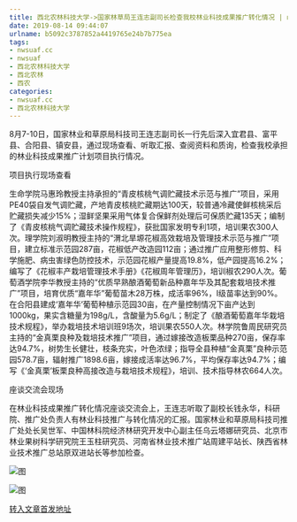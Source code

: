```yaml
---
title: 西北农林科技大学->国家林草局王连志副司长检查我校林业科技成果推广转化情况 | nwsuaf.cc
date: 2019-08-14 09:44:07
urlname: b5092c3787852a4419765e24b7b775ea
tags: 
- nwsuaf.cc
- nwsuaf
- 西北农林科技大学
- 西北农林
- 西农
categories:
- nwsuaf.cc
- 西北农林科技大学
---
```



8月7-10日，国家林业和草原局科技司王连志副司长一行先后深入宜君县、富平县、合阳县、镇安县，通过现场查看、听取汇报、查阅资料和质询，检查我校承担的林业科技成果推广计划项目执行情况。

项目执行现场查看

生命学院马惠玲教授主持承担的“青皮核桃气调贮藏技术示范与推广”项目，采用PE40袋自发气调贮藏，产地青皮核桃贮藏期达100天，较普通冷藏使鲜核桃采后贮藏损失减少15%；湿鲜坚果采用气体复合保鲜剂处理后可保质贮藏135天；编制了《青皮核桃气调贮藏技术操作规程》，获批国家发明专利1项，培训果农300人次。理学院刘淑明教授主持的“渭北旱塬花椒高效栽培及管理技术示范与推广”项目，建立标准示范园287亩，花椒低产改造园112亩；通过推广应用整形修剪、科学施肥、病虫害绿色防控技术，示范园花椒产量提高19.8%，低产园提高16.2%；编写了《花椒丰产栽培管理技术手册》《花椒周年管理历》，培训椒农290人次。葡萄酒学院李华教授主持的“优质早熟酿酒葡萄新品种嘉年华及其配套栽培技术推广”项目，培育优质“嘉年华”葡萄苗木28万株，成活率96%，I级苗率达到90%。在合阳县建成‘嘉年华’葡萄种植示范园30亩，在产量控制情况下亩产达到1000kg，果实含糖量为198g/L，含酸量为5.6g/L；制定了《酿酒葡萄嘉年华栽培技术规程》，举办栽培技术培训班9场次，培训果农550人次。林学院鲁周民研究员主持的“金真栗良种及栽培技术推广”项目，通过嫁接改造板栗品种270亩，保存率达94.7%，树势生长健壮，枝条充实，叶色浓绿；指导全县种植“金真栗”良种示范园578.7亩，辐射推广1898.6亩，嫁接成活率达96.7%，平均保存率达94.7%；编写《‘金真栗’板栗良种高接改造与栽培技术规程》，培训、技术指导林农664人次。

座谈交流会现场

在林业科技成果推广转化情况座谈交流会上，王连志听取了副校长钱永华，科研院、推广处负责人有林业科技推广与转化情况的汇报。国家林业和草原局科技司推广处处长吴世军、中国林科院经济林研究开发中心副主任乌云塔娜研究员、北京市林业果树科学研究院王玉柱研究员、河南省林业技术推广站周建平站长、陕西省林业技术推广总站原双进站长等参加检查。



![图](https://news.nwsuaf.edu.cn/images/content/2019-08/20190812105135989119.jpg)

![图](https://news.nwsuaf.edu.cn/images/content/2019-08/20190812105112493087.jpg)

[转入文章首发地址](https://news.nwsuaf.edu.cn/xnxw/91316.htm)